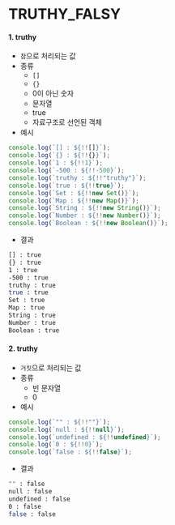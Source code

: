 # TRUTHY_FALSY
#### 1. truthy
- `참`으로 처리되는 값
- 종류
  - `[]`
  - `{}`
  - 0이 아닌 숫자
  - 문자열
  - true
  - 자료구조로 선언된 객체
- 예시
``` javascript
console.log(`[] : ${!![]}`);
console.log(`{} : ${!!{}}`);
console.log(`1 : ${!!1}`);
console.log(`-500 : ${!!-500}`);
console.log(`truthy : ${!!"truthy"}`);
console.log(`true : ${!!true}`);
console.log(`Set : ${!!new Set()}`);
console.log(`Map : ${!!new Map()}`);
console.log(`String : ${!!new String()}`);
console.log(`Number : ${!!new Number()}`);
console.log(`Boolean : ${!!new Boolean()}`);
```
- 결과
``` bash
[] : true
{} : true
1 : true
-500 : true
truthy : true
true : true
Set : true
Map : true
String : true
Number : true
Boolean : true
```
#### 2. truthy
- `거짓`으로 처리되는 값
- 종류
  - 빈 문자열
  - 0
- 예시
``` javascript
console.log(`"" : ${!!""}`);
console.log(`null : ${!!null}`);
console.log(`undefined : ${!!undefined}`);
console.log(`0 : ${!!0}`);
console.log(`false : ${!!false}`);
```
- 결과
``` bash
"" : false
null : false
undefined : false
0 : false
false : false
```
